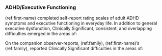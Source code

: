 ### ADHD/Executive Functioning

(ref:first-name) completed self-report rating scales of adult ADHD symptoms and executive functioning in everyday life.
In addition to general executive dysfunction, Clinically Significant, consistent, and overlapping difficulties emerged in the areas of:

<!-- insert 2-3 scores -->

On the companion observer-reports, (ref:family), (ref:first-name)’s (ref:family), reported Clinically Significant difficulties in the areas of:

<!-- insert 2-3 scores -->
